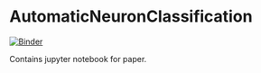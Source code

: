 # AutomaticNeuronClassification
[![Binder](https://mybinder.org/badge_logo.svg)](https://mybinder.org/v2/gh/pseastham/AutomaticNeuronClassification/HEAD)

Contains jupyter notebook for paper.
